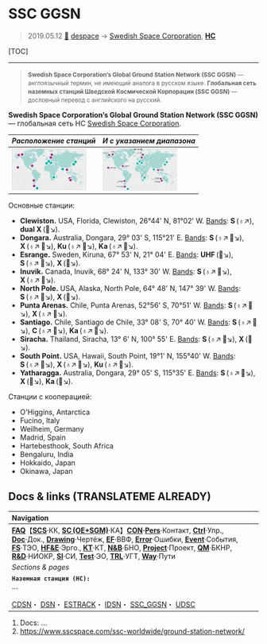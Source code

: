 # SSC GGSN
> 2019.05.12 [🚀](../index/index.md) [despace](index.md) → [Swedish Space Corporation](swedish_sc.md), **[НС](scs.md)**

[TOC]

---

> <small>**Swedish Space Corporation’s Global Ground Station Network (SSC GGSN)** — англоязычный термин, не имеющий аналога в русском языке. **Глобальная сеть наземных станций Шведской Космической Корпорации (SSC GGSN)** — дословный перевод с английского на русский.</small>

**Swedish Space Corporation’s Global Ground Station Network (SSC GGSN)** — глобальная сеть НС [Swedish Space Corporation](swedish_sc.md).

|*Расположение станций*|*И с указанием диапазона*|
|:--|:--|
|[![](f/gs/ssc_ggsn_thumb.jpg)](f/gs/ssc_ggsn.png)|[![](f/gs/ssc_ggsn_band_thumb.jpg)](f/gs/ssc_ggsn_band.png)|

Основные станции:

   - **Clewiston.** USA, Florida, Clewiston, 26°44' N, 81°02' W. [Bands](rf.md): **S** (♁↗), **dual X** (🚀↘).
   - **Dongara.** Australia, Dongara, 29° 03' S, 115°21' E. [Bands](rf.md): **S** (♁↗ 🚀↘), **X** (♁↗ 🚀↘), **Ku** (♁↗ 🚀↘), **Ka** (♁↗ 🚀↘).
   - **Esrange.** Sweden, Kiruna, 67° 53' N, 21° 04' E. [Bands](rf.md): **UHF** (🚀↘), **S** (♁↗ 🚀↘), **X** (🚀↘).
   - **Inuvik.** Canada, Inuvik, 68° 24' N, 133° 30' W. [Bands](rf.md): **S** (♁↗ 🚀↘), **X** (♁↗ 🚀↘).
   - **North Pole.** USA, Alaska, North Pole, 64° 48' N, 147° 39' W. [Bands](rf.md): **S** (♁↗ 🚀↘), **X** (🚀↘).
   - **Punta Arenas.** Chile, Punta Arenas, 52°56' S, 70°51' W. [Bands](rf.md): **S** (♁↗ 🚀↘), **X** (♁↗ 🚀↘).
   - **Santiago.** Chile, Santiago de Chile, 33° 08' S, 70° 40' W. [Bands](rf.md): **S** (♁↗ 🚀↘), **C** (♁↗ 🚀↘), **Ka** (♁↗ 🚀↘).
   - **Siracha.** Thailand, Siracha, 13° 6' N, 100° 55' E. [Bands](rf.md): **S** (♁↗ 🚀↘), **X** (🚀↘).
   - **South Point.** USA, Hawaii, South Point, 19°1' N, 155°40' W. [Bands](rf.md): **S** (♁↗ 🚀↘), **X** (♁↗ 🚀↘), **Ku** (♁↗ 🚀↘).
   - **Yatharagga.** Australia, Dongara, 29° 05' S, 115°35' E. [Bands](rf.md): **S** (♁↗ 🚀↘), **X** (🚀↘), **Ka** (🚀↘).

Станции с кооперацией:

   - O'Higgins, Antarctica
   - Fucino, Italy
   - Weilheim, Germany
   - Madrid, Spain
   - Hartebesthook, South Africa
   - Bengaluru, India
   - Hokkaido, Japan
   - Okinawa, Japan



## Docs & links (TRANSLATEME ALREADY)
|Navigation|
|:--|
|**[FAQ](faq.md)**【**[SCS](scs.md)**·КК, **[SC (OE+SGM)](sc.md)**·КА】**[CON](contact.md)·[Pers](person.md)**·Контакт, **[Ctrl](control.md)**·Упр., **[Doc](doc.md)**·Док., **[Drawing](drawing.md)**·Чертёж, **[EF](ef.md)**·ВВФ, **[Error](error.md)**·Ошибки, **[Event](event.md)**·События, **[FS](fs.md)**·ТЭО, **[HF&E](hfe.md)**·Эрго., **[KT](kt.md)**·КТ, **[N&B](nnb.md)**·БНО, **[Project](project.md)**·Проект, **[QM](qm.md)**·БКНР, **[R&D](rnd.md)**·НИОКР, **[SI](si.md)**·СИ, **[Test](test.md)**·ЭО, **[TRL](trl.md)**·УГТ, **[Way](way.md)**·Пути|
|*Sections & pages*|
|**`Наземная станция (НС):`**<br> … <br><br> [CDSN](cdsn.md)・ [DSN](dsn.md)・ [ESTRACK](estrack.md)・ [IDSN](idsn.md)・ [SSC_GGSN](ssc_ggsn.md)・ [UDSC](udsc.md)|

   1. Docs: …
   1. <https://www.sscspace.com/ssc-worldwide/ground-station-network/>

